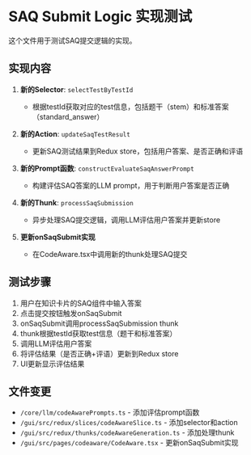 # SAQ Submit Logic 实现测试

这个文件用于测试SAQ提交逻辑的实现。

## 实现内容

1. **新的Selector**: `selectTestByTestId` 
   - 根据testId获取对应的test信息，包括题干（stem）和标准答案（standard_answer）

2. **新的Action**: `updateSaqTestResult`
   - 更新SAQ测试结果到Redux store，包括用户答案、是否正确和评语

3. **新的Prompt函数**: `constructEvaluateSaqAnswerPrompt`
   - 构建评估SAQ答案的LLM prompt，用于判断用户答案是否正确

4. **新的Thunk**: `processSaqSubmission`
   - 异步处理SAQ提交逻辑，调用LLM评估用户答案并更新store

5. **更新onSaqSubmit实现**
   - 在CodeAware.tsx中调用新的thunk处理SAQ提交

## 测试步骤

1. 用户在知识卡片的SAQ组件中输入答案
2. 点击提交按钮触发onSaqSubmit
3. onSaqSubmit调用processSaqSubmission thunk
4. thunk根据testId获取test信息（题干和标准答案）
5. 调用LLM评估用户答案
6. 将评估结果（是否正确+评语）更新到Redux store
7. UI更新显示评估结果

## 文件变更

- `/core/llm/codeAwarePrompts.ts` - 添加评估prompt函数
- `/gui/src/redux/slices/codeAwareSlice.ts` - 添加selector和action
- `/gui/src/redux/thunks/codeAwareGeneration.ts` - 添加处理thunk
- `/gui/src/pages/codeaware/CodeAware.tsx` - 更新onSaqSubmit实现
